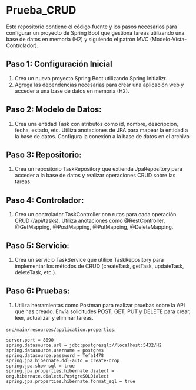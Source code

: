 # Prueba_CRUD
Este repositorio contiene el código fuente y los pasos necesarios para configurar un proyecto de Spring Boot que gestiona tareas utilizando una base de datos en memoria (H2) y siguiendo el patrón MVC (Modelo-Vista-Controlador).

## Paso 1: Configuración Inicial

1. Crea un nuevo proyecto Spring Boot utilizando Spring Initializr.
2. Agrega las dependencias necesarias para crear una aplicación web y acceder a una base de datos en memoria (H2).

## Paso 2: Modelo de Datos:
1. Crea una entidad Task con atributos como id, nombre, descripcion, fecha,
estado, etc. Utiliza anotaciones de JPA para mapear la entidad a la base de datos.
Configura la conexión a la base de datos en el archivo

## Paso 3: Repositorio:
1. Crea un repositorio TaskRepository que extienda JpaRepository para acceder
a la base de datos y realizar operaciones CRUD sobre las tareas.
## Paso 4: Controlador:
1. Crea un controlador TaskController con rutas para cada operación CRUD
(/api/tasks). Utiliza anotaciones como @RestController, @GetMapping,
@PostMapping, @PutMapping, @DeleteMapping.

## Paso 5: Servicio:
1. Crea un servicio TaskService que utilice TaskRepository para implementar los
métodos de CRUD (createTask, getTask, updateTask, deleteTask, etc.).
## Paso 6: Pruebas:
1. Utiliza herramientas como Postman para realizar pruebas sobre la API que has
creado. Envía solicitudes POST, GET, PUT y DELETE para crear, leer, actualizar y
eliminar tareas.

`src/main/resources/application.properties`.

```properties
server.port = 8090
spring.datasource.url = jdbc:postgresql://localhost:5432/H2
spring.datasource.username = postgres
spring.datasource.password = Tefa1478
spring.jpa.hibernate.ddl-auto = create-drop
spring.jpa.show-sql = true
spring.jpa.properties.hibernate.dialect = org.hibernate.dialect.PostgreSQLDialect
spring.jpa.properties.hibernate.format_sql = true

